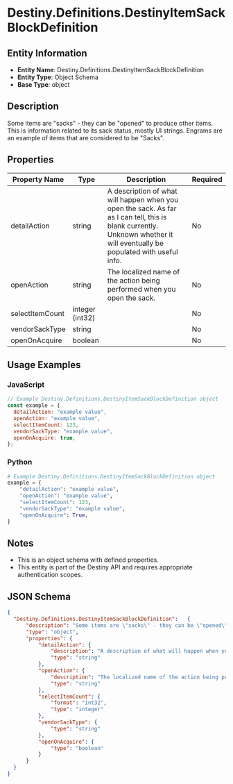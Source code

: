 # Destiny.Definitions.DestinyItemSackBlockDefinition

## Entity Information
- **Entity Name**: Destiny.Definitions.DestinyItemSackBlockDefinition
- **Entity Type**: Object Schema
- **Base Type**: object

## Description
Some items are "sacks" - they can be "opened" to produce other items. This is information related to its sack status, mostly UI strings. Engrams are an example of items that are considered to be "Sacks".

## Properties

| Property Name | Type | Description | Required |
|---------------|------|-------------|----------|
| detailAction | string | A description of what will happen when you open the sack. As far as I can tell, this is blank currently. Unknown whether it will eventually be populated with useful info. | No |
| openAction | string | The localized name of the action being performed when you open the sack. | No |
| selectItemCount | integer (int32) |  | No |
| vendorSackType | string |  | No |
| openOnAcquire | boolean |  | No |

## Usage Examples

### JavaScript
```javascript
// Example Destiny.Definitions.DestinyItemSackBlockDefinition object
const example = {
  detailAction: "example value",
  openAction: "example value",
  selectItemCount: 123,
  vendorSackType: "example value",
  openOnAcquire: true,
};
```

### Python
```python
# Example Destiny.Definitions.DestinyItemSackBlockDefinition object
example = {
    "detailAction": "example value",
    "openAction": "example value",
    "selectItemCount": 123,
    "vendorSackType": "example value",
    "openOnAcquire": True,
}
```

## Notes
- This is an object schema with defined properties.
- This entity is part of the Destiny API and requires appropriate authentication scopes.

## JSON Schema
```json
{
  "Destiny.Definitions.DestinyItemSackBlockDefinition":   {
      "description": "Some items are \"sacks\" - they can be \"opened\" to produce other items. This is information related to its sack status, mostly UI strings. Engrams are an example of items that are considered to be \"Sacks\".",
      "type": "object",
      "properties": {
          "detailAction": {
              "description": "A description of what will happen when you open the sack. As far as I can tell, this is blank currently. Unknown whether it will eventually be populated with useful info.",
              "type": "string"
          },
          "openAction": {
              "description": "The localized name of the action being performed when you open the sack.",
              "type": "string"
          },
          "selectItemCount": {
              "format": "int32",
              "type": "integer"
          },
          "vendorSackType": {
              "type": "string"
          },
          "openOnAcquire": {
              "type": "boolean"
          }
      }
  }
}
```
